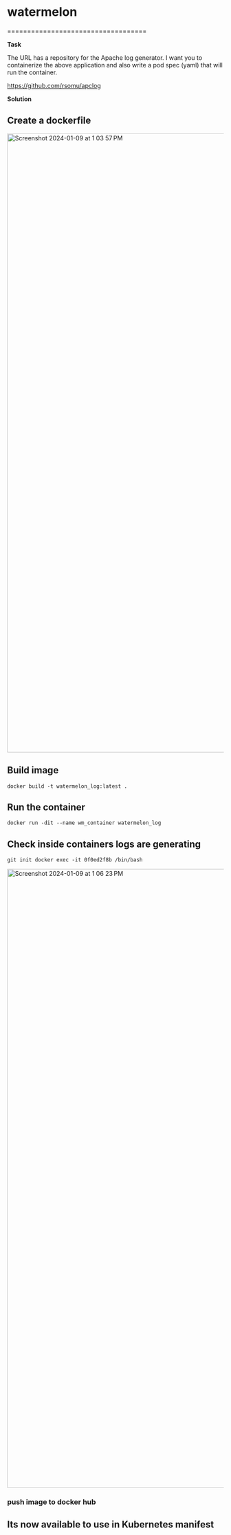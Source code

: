 # watermelon
===================================

**Task** 

The URL has a repository for the Apache log generator. I want you to containerize the above application and also write a pod spec (yaml) that will run the container.

https://github.com/rsomu/apclog

**Solution**

## Create a dockerfile 

<img width="1439" alt="Screenshot 2024-01-09 at 1 03 57 PM" src="https://github.com/viveksaini2612/watermelon/assets/51254973/cd73154b-2c15-4636-b3f1-e3799a3e0272">

## Build image

    docker build -t watermelon_log:latest .

## Run the container

    docker run -dit --name wm_container watermelon_log

## Check inside containers logs are generating

  	git init docker exec -it 0f0ed2f8b /bin/bash
    
<img width="1439" alt="Screenshot 2024-01-09 at 1 06 23 PM" src="https://github.com/viveksaini2612/watermelon/assets/51254973/803838fe-e42d-48e3-bc19-369ec84964b1">


### push image to docker hub

## Its now available to use in Kubernetes manifest 






